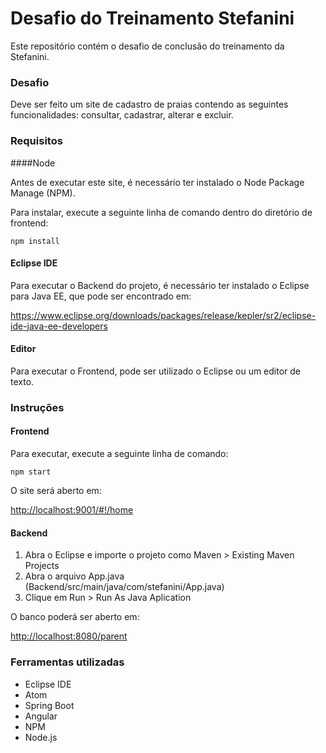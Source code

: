 # Desafio do Treinamento Stefanini

Este repositório contém o desafio de conclusão do treinamento da Stefanini. 

### Desafio

Deve ser feito um site de cadastro de praias contendo as seguintes funcionalidades: consultar, cadastrar, alterar e excluir.



### Requisitos

####Node

Antes de executar este site, é necessário ter instalado o Node Package Manage (NPM).

Para instalar, execute a seguinte linha de comando dentro do diretório de frontend:

`npm install`

#### Eclipse IDE

Para executar o Backend do projeto, é necessário ter instalado o Eclipse para Java EE, que pode ser encontrado em:

<https://www.eclipse.org/downloads/packages/release/kepler/sr2/eclipse-ide-java-ee-developers>

#### Editor

Para executar o Frontend, pode ser utilizado o Eclipse ou um editor de texto.



### Instruções

#### Frontend

Para executar, execute a seguinte linha de comando:

`npm start`

O site será aberto em: 

<http://localhost:9001/#!/home>

#### Backend

1. Abra o Eclipse e importe o projeto como Maven > Existing Maven Projects
2. Abra o arquivo App.java (Backend/src/main/java/com/stefanini/App.java)
3. Clique em Run > Run As Java Aplication

O banco poderá ser aberto em:

<http://localhost:8080/parent>

### Ferramentas utilizadas

- Eclipse IDE 
- Atom 
- Spring Boot
- Angular 
- NPM 
- Node.js 